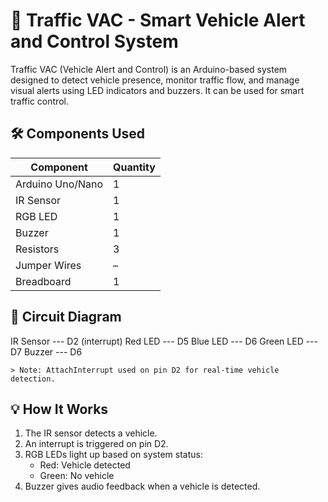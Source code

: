 # 🚦 Traffic VAC - Smart Vehicle Alert and Control System

Traffic VAC (Vehicle Alert and Control) is an Arduino-based system designed to detect vehicle presence, monitor traffic flow, and manage visual alerts using LED indicators and buzzers. It can be used for smart traffic control.



## 🛠️ Components Used

| Component        | Quantity |
|------------------|----------|
| Arduino Uno/Nano | 1        |
| IR Sensor        | 1        |
| RGB LED          | 1        |
| Buzzer           | 1        |
| Resistors        | 3        |
| Jumper Wires     | –        |
| Breadboard       | 1        |

## 🔌 Circuit Diagram


  IR Sensor --- D2 (interrupt)
  Red LED   --- D5
  Blue LED  --- D6
  Green LED --- D7
  Buzzer    --- D6


	> Note: AttachInterrupt used on pin D2 for real-time vehicle detection.

## 💡 How It Works

1. The IR sensor detects a vehicle.
2. An interrupt is triggered on pin D2.
3. RGB LEDs light up based on system status:
   - Red: Vehicle detected
   - Green: No vehicle
4. Buzzer gives audio feedback when a vehicle is detected.
